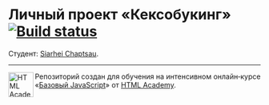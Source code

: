 # Личный проект «Кексобукинг» [![Build status][travis-image]][travis-url]

Студент: [Siarhei Chaptsau](https://assets.htmlacademy.ru/certificates/intensive/55/245963.pdf).



---

<a href="https://htmlacademy.ru/intensive/javascript"><img align="left" width="50" height="50" title="HTML Academy" src="https://up.htmlacademy.ru/static/img/intensive/javascript/logo-for-github.svg"></a>

Репозиторий создан для обучения на интенсивном онлайн‑курсе «[Базовый JavaScript](https://assets.htmlacademy.ru/certificates/intensive/55/245963.pdf)» от [HTML Academy](https://htmlacademy.ru).

[travis-image]: https://travis-ci.org/htmlacademy-javascript/245963-keksobooking.svg?branch=master
[travis-url]: https://travis-ci.org/htmlacademy-javascript/245963-keksobooking
